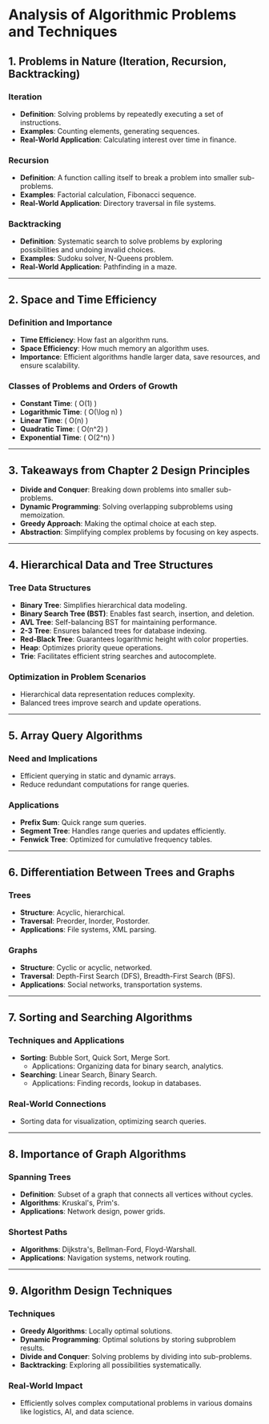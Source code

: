 
# Analysis of Algorithmic Problems and Techniques

## 1. Problems in Nature (Iteration, Recursion, Backtracking)

### Iteration
- **Definition**: Solving problems by repeatedly executing a set of instructions.
- **Examples**: Counting elements, generating sequences.
- **Real-World Application**: Calculating interest over time in finance.

### Recursion
- **Definition**: A function calling itself to break a problem into smaller sub-problems.
- **Examples**: Factorial calculation, Fibonacci sequence.
- **Real-World Application**: Directory traversal in file systems.

### Backtracking
- **Definition**: Systematic search to solve problems by exploring possibilities and undoing invalid choices.
- **Examples**: Sudoku solver, N-Queens problem.
- **Real-World Application**: Pathfinding in a maze.

---

## 2. Space and Time Efficiency

### Definition and Importance
- **Time Efficiency**: How fast an algorithm runs.
- **Space Efficiency**: How much memory an algorithm uses.
- **Importance**: Efficient algorithms handle larger data, save resources, and ensure scalability.

### Classes of Problems and Orders of Growth
- **Constant Time**: \( O(1) \)
- **Logarithmic Time**: \( O(\log n) \)
- **Linear Time**: \( O(n) \)
- **Quadratic Time**: \( O(n^2) \)
- **Exponential Time**: \( O(2^n) \)

---

## 3. Takeaways from Chapter 2 Design Principles
- **Divide and Conquer**: Breaking down problems into smaller sub-problems.
- **Dynamic Programming**: Solving overlapping subproblems using memoization.
- **Greedy Approach**: Making the optimal choice at each step.
- **Abstraction**: Simplifying complex problems by focusing on key aspects.

---

## 4. Hierarchical Data and Tree Structures

### Tree Data Structures
- **Binary Tree**: Simplifies hierarchical data modeling.
- **Binary Search Tree (BST)**: Enables fast search, insertion, and deletion.
- **AVL Tree**: Self-balancing BST for maintaining performance.
- **2-3 Tree**: Ensures balanced trees for database indexing.
- **Red-Black Tree**: Guarantees logarithmic height with color properties.
- **Heap**: Optimizes priority queue operations.
- **Trie**: Facilitates efficient string searches and autocomplete.

### Optimization in Problem Scenarios
- Hierarchical data representation reduces complexity.
- Balanced trees improve search and update operations.

---

## 5. Array Query Algorithms

### Need and Implications
- Efficient querying in static and dynamic arrays.
- Reduce redundant computations for range queries.

### Applications
- **Prefix Sum**: Quick range sum queries.
- **Segment Tree**: Handles range queries and updates efficiently.
- **Fenwick Tree**: Optimized for cumulative frequency tables.

---

## 6. Differentiation Between Trees and Graphs

### Trees
- **Structure**: Acyclic, hierarchical.
- **Traversal**: Preorder, Inorder, Postorder.
- **Applications**: File systems, XML parsing.

### Graphs
- **Structure**: Cyclic or acyclic, networked.
- **Traversal**: Depth-First Search (DFS), Breadth-First Search (BFS).
- **Applications**: Social networks, transportation systems.

---

## 7. Sorting and Searching Algorithms

### Techniques and Applications
- **Sorting**: Bubble Sort, Quick Sort, Merge Sort.
  - Applications: Organizing data for binary search, analytics.
- **Searching**: Linear Search, Binary Search.
  - Applications: Finding records, lookup in databases.

### Real-World Connections
- Sorting data for visualization, optimizing search queries.

---

## 8. Importance of Graph Algorithms

### Spanning Trees
- **Definition**: Subset of a graph that connects all vertices without cycles.
- **Algorithms**: Kruskal's, Prim's.
- **Applications**: Network design, power grids.

### Shortest Paths
- **Algorithms**: Dijkstra's, Bellman-Ford, Floyd-Warshall.
- **Applications**: Navigation systems, network routing.

---

## 9. Algorithm Design Techniques

### Techniques
- **Greedy Algorithms**: Locally optimal solutions.
- **Dynamic Programming**: Optimal solutions by storing subproblem results.
- **Divide and Conquer**: Solving problems by dividing into sub-problems.
- **Backtracking**: Exploring all possibilities systematically.

### Real-World Impact
- Efficiently solves complex computational problems in various domains like logistics, AI, and data science.

